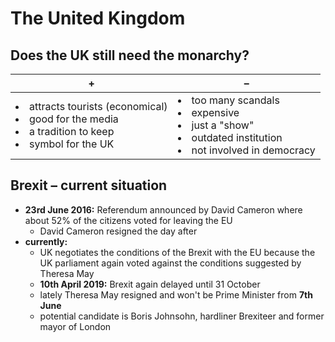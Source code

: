# The United Kingdom

## Does the UK still need the monarchy?

| + | – |
| --- | --- |
| <li>attracts tourists (economical)</li><li>good for the media</li><li>a tradition to keep</li><li>symbol for the UK</li> | <li>too many scandals</li><li>expensive</li><li>just a "show"</li><li>outdated institution</li><li>not involved in democracy</li> |

## Brexit – current situation

- **23rd June 2016:** Referendum announced by David Cameron where about 52% of the citizens voted for leaving the EU
	- David Cameron resigned the day after
- **currently:**
	- UK negotiates the conditions of the Brexit with the EU because the UK parliament again voted against the conditions suggested by Theresa May
	- **10th April 2019:** Brexit again delayed until 31 October
	- lately Theresa May resigned and won't be Prime Minister from **7th June**
	- potential candidate is Boris Johnsohn, hardliner Brexiteer and former mayor of London

<!--stackedit_data:
eyJoaXN0b3J5IjpbLTY5MTE3Nzk5NSwxNjA3MDAwNDIsLTUwOT
YxNTk3Myw3NDI0NTk5MzEsNzk1MjI0MDk3LC04NDI4MTQ2ODVd
fQ==
-->
